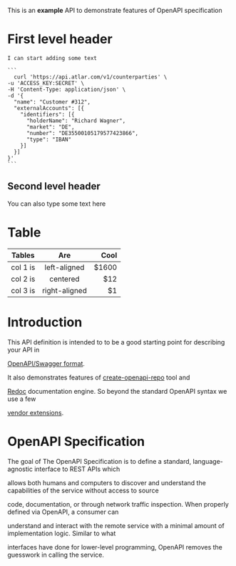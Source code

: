 This is an **example** API to demonstrate features of OpenAPI specification

# First level header

    I can start adding some text

    ```
      curl 'https://api.atlar.com/v1/counterparties' \
    -u 'ACCESS_KEY:SECRET' \
    -H 'Content-Type: application/json' \
    -d '{
      "name": "Customer #312",
      "externalAccounts": [{
        "identifiers": [{
          "holderName": "Richard Wagner",
          "market": "DE",
          "number": "DE35500105179577423866",
          "type": "IBAN"
        }]
      }]
    }'
    ```

## Second level header

You can also type some text here

# Table

| Tables   |      Are      |  Cool |
|----------|:-------------:|------:|
| col 1 is |  left-aligned | $1600 |
| col 2 is |    centered   |   $12 |
| col 3 is | right-aligned |    $1 |

# Introduction

This API definition is intended to to be a good starting point for
describing your API in 

[OpenAPI/Swagger
format](https://github.com/OAI/OpenAPI-Specification/blob/master/versions/3.0.2.md).

It also demonstrates features of
[create-openapi-repo](https://github.com/Redocly/create-openapi-repo) tool
and 

[Redoc](https://github.com/Redocly/Redoc) documentation engine. So beyond
the standard OpenAPI syntax we use a few 

[vendor
extensions](https://github.com/Redocly/Redoc/blob/master/docs/redoc-vendor-extensions.md).


# OpenAPI Specification

The goal of The OpenAPI Specification is to define a standard,
language-agnostic interface to REST APIs which

allows both humans and computers to discover and understand the capabilities
of the service without access to source

code, documentation, or through network traffic inspection. When properly
defined via OpenAPI, a consumer can 

understand and interact with the remote service with a minimal amount of
implementation logic. Similar to what

interfaces have done for lower-level programming, OpenAPI removes the
guesswork in calling the service.
